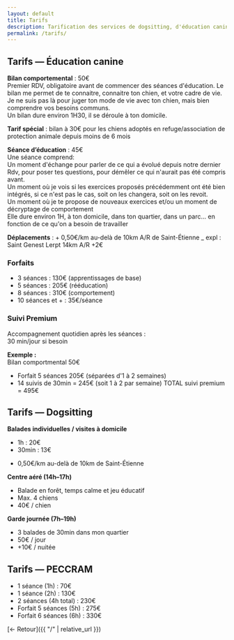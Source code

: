 ```yaml
---
layout: default
title: Tarifs
description: Tarification des services de dogsitting, d'éducation canine
permalink: /tarifs/
---
```


## Tarifs — Éducation canine

**Bilan comportemental** : 50€   
Premier RDV, obligatoire avant de commencer des séances d'éducation. Le bilan me permet de te connaitre, connaitre ton chien, et votre cadre de vie. Je ne suis pas là pour juger ton mode de vie avec ton chien, mais bien comprendre vos besoins communs.   
Un bilan dure environ 1H30, il se déroule à ton domicile.   

**Tarif spécial** : bilan à 30€ pour les chiens adoptés en refuge/association de protection animale depuis moins de 6 mois   

**Séance d’éducation**  : 45€  
Une séance comprend:   
Un moment d'échange pour parler de ce qui a évolué depuis notre dernier Rdv, pour poser tes questions, pour démêler ce qui n'aurait pas été compris avant.   
Un moment où je vois si les exercices proposés précédemment ont été bien intégrés, si ce n'est pas le cas, soit on les changera, soit on les revoit.   
Un moment où je te propose de nouveaux exercices et/ou un moment de décryptage de comportement   
Elle dure environ 1H, à ton domicile, dans ton quartier, dans un parc... en fonction de ce qu'on a besoin de travailler   

**Déplacements** : + 0,50€/km au-delà de 10km A/R de Saint-Étienne _ expl : Saint Genest Lerpt 14km A/R +2€

### Forfaits

- 3 séances : 130€ (apprentissages de base)  
- 5 séances : 205€ (rééducation)  
- 8 séances : 310€ (comportement)  
- 10 séances et + : 35€/séance

### Suivi Premium

Accompagnement quotidien après les séances :  
30 min/jour si besoin

**Exemple :**   
Bilan comportmental 50€   
+ Forfait 5 séances 205€ (séparées d'1 à 2 semaines)
+ 14 suivis de 30min = 245€ (soit 1 à 2 par semaine)
TOTAL suivi premium = 495€

## Tarifs — Dogsitting

**Balades individuelles / visites à domicile**  
- 1h : 20€  
- 30min : 13€  
+ 0,50€/km au-delà de 10km de Saint-Étienne

**Centre aéré (14h–17h)**  
- Balade en forêt, temps calme et jeu éducatif  
- Max. 4 chiens  
- 40€ / chien

**Garde journée (7h–19h)**  
- 3 balades de 30min dans mon quartier  
- 50€ / jour  
- +10€ / nuitée

## Tarifs — PECCRAM

- 1 séance (1h) : 70€  
- 1 séance (2h) : 130€  
- 2 séances (4h total) : 230€  
- Forfait 5 séances (5h) : 275€  
- Forfait 6 séances (6h) : 330€

[← Retour]({{ "/" | relative_url }})
